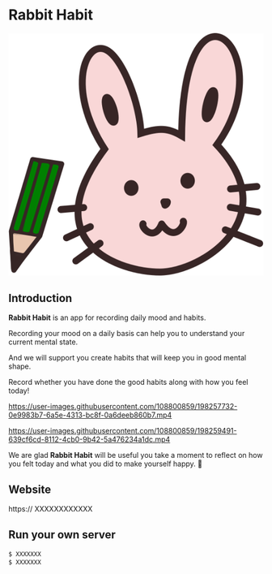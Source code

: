 # Rabbit Habit
![RabbitHabit-Logo](https://github.com/haru-ish/RabbitHabit/blob/master/rabbit-tracker-vuejs/src/assets/images/rabbit.svg)

## Introduction
**Rabbit Habit** is an app for recording daily mood and habits.

Recording your mood on a daily basis can help you to understand your current mental state.

And we will support you create habits that will keep you in good mental shape.

Record whether you have done the good habits along with how you feel today!

https://user-images.githubusercontent.com/108800859/198257732-0e9983b7-6a5e-4313-bc8f-0a6deeb860b7.mp4



https://user-images.githubusercontent.com/108800859/198259491-639cf6cd-8112-4cb0-9b42-5a476234a1dc.mp4



We are glad **Rabbit Habit** will be useful you take a moment to reflect on how you felt today and what you did to make yourself happy. :green_heart:

## Website

https:// XXXXXXXXXXXX

## Run your own server
```
$ XXXXXXX
$ XXXXXXX
```



